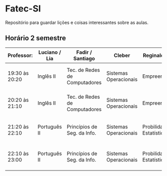# Fatec-SI
Repositório para guardar lições e coisas interessantes sobre as aulas.


## Horário 2 semestre

|Professor:       |	Luciano / Lia	|Fadir / Santiago	              | Cleber	             | Reginaldo / Milena         |	Eder Souza	                    | Milena / Fadir|
|-----------------|---------------|-------------------------------|----------------------|----------------------------|---------------------------------|---------------------------|
| 19:30	às	20:20 |	Inglês II	    | Tec. de Redes de Computadores |	Sistemas Operacionais|	Empreendedorismo          |	Diag. e Sol. de Problemas de TI |	Probilidade e Estatística|
| 20:20	às	21:10 | Inglês II    	| Tec. de Redes de Computadores |	Sistemas Operacionais|	Empreendedorismo          |	Diag. e Sol. de Problemas de TI |	Probilidade e Estatística|
| 21:20	às	22:10 |	Português II  |	Princípios de Seg. da Info.   |	Sistemas Operacionais|	Probilidade e Estatística |	Diag. e Sol. de Problemas de TI |	Tec. de Redes de Computadores|
| 22:10	às	23:00 |	Português II  | Princípios de Seg. da Info.   |	Sistemas Operacionais|	Probilidade e Estatística |	Diag. e Sol. de Problemas de TI |	Tec. de Redes de Computadores|
